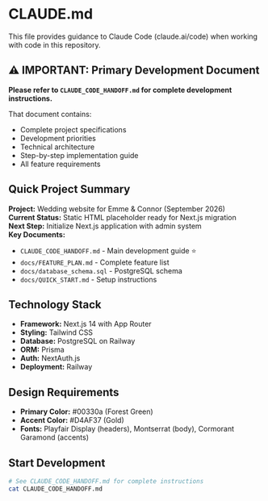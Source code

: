 # CLAUDE.md

This file provides guidance to Claude Code (claude.ai/code) when working with code in this repository.

## ⚠️ IMPORTANT: Primary Development Document

**Please refer to `CLAUDE_CODE_HANDOFF.md` for complete development instructions.**

That document contains:
- Complete project specifications
- Development priorities
- Technical architecture
- Step-by-step implementation guide
- All feature requirements

## Quick Project Summary

**Project:** Wedding website for Emme & Connor (September 2026)  
**Current Status:** Static HTML placeholder ready for Next.js migration  
**Next Step:** Initialize Next.js application with admin system  
**Key Documents:**
- `CLAUDE_CODE_HANDOFF.md` - Main development guide ⭐
- `docs/FEATURE_PLAN.md` - Complete feature list
- `docs/database_schema.sql` - PostgreSQL schema
- `docs/QUICK_START.md` - Setup instructions

## Technology Stack

- **Framework:** Next.js 14 with App Router
- **Styling:** Tailwind CSS  
- **Database:** PostgreSQL on Railway
- **ORM:** Prisma
- **Auth:** NextAuth.js
- **Deployment:** Railway

## Design Requirements

- **Primary Color:** #00330a (Forest Green)
- **Accent Color:** #D4AF37 (Gold)
- **Fonts:** Playfair Display (headers), Montserrat (body), Cormorant Garamond (accents)

## Start Development

```bash
# See CLAUDE_CODE_HANDOFF.md for complete instructions
cat CLAUDE_CODE_HANDOFF.md
```